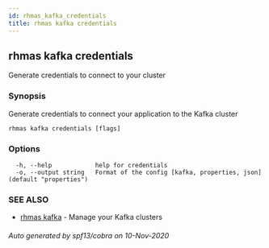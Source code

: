 ```yaml
---
id: rhmas_kafka_credentials
title: rhmas kafka credentials
---
```

## rhmas kafka credentials

Generate credentials to connect to your cluster

### Synopsis

Generate credentials to connect your application to the Kafka cluster

```
rhmas kafka credentials [flags]
```

### Options

```
  -h, --help            help for credentials
  -o, --output string   Format of the config [kafka, properties, json] (default "properties")
```

### SEE ALSO

* [rhmas kafka](rhmas_kafka.md)	 - Manage your Kafka clusters

###### Auto generated by spf13/cobra on 10-Nov-2020
